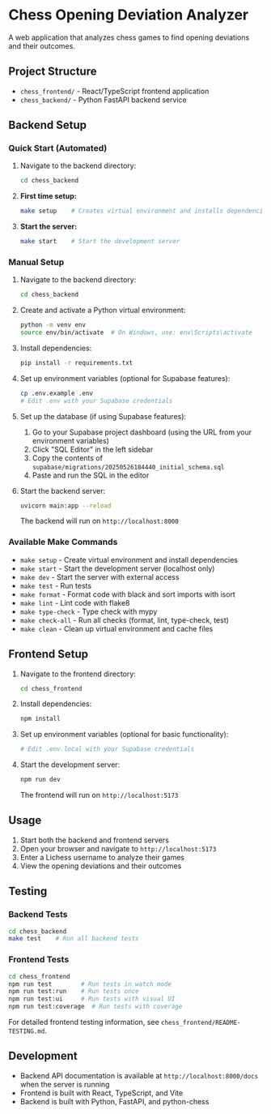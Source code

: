 # Chess Opening Deviation Analyzer

A web application that analyzes chess games to find opening deviations and their outcomes.

## Project Structure

- `chess_frontend/` - React/TypeScript frontend application
- `chess_backend/` - Python FastAPI backend service

## Backend Setup

### Quick Start (Automated)

1. Navigate to the backend directory:
   ```bash
   cd chess_backend
   ```

2. **First time setup:**
   ```bash
   make setup    # Creates virtual environment and installs dependencies
   ```

3. **Start the server:**
   ```bash
   make start    # Start the development server
   ```

### Manual Setup

1. Navigate to the backend directory:
   ```bash
   cd chess_backend
   ```

2. Create and activate a Python virtual environment:
   ```bash
   python -m venv env
   source env/bin/activate  # On Windows, use: env\Scripts\activate
   ```

3. Install dependencies:
   ```bash
   pip install -r requirements.txt
   ```

4. Set up environment variables (optional for Supabase features):
   ```bash
   cp .env.example .env
   # Edit .env with your Supabase credentials
   ```

5. Set up the database (if using Supabase features):
   1. Go to your Supabase project dashboard (using the URL from your environment variables)
   2. Click "SQL Editor" in the left sidebar
   3. Copy the contents of `supabase/migrations/20250526184440_initial_schema.sql`
   4. Paste and run the SQL in the editor

6. Start the backend server:
   ```bash
   uvicorn main:app --reload
   ```
   The backend will run on `http://localhost:8000`

### Available Make Commands

- `make setup` - Create virtual environment and install dependencies
- `make start` - Start the development server (localhost only)
- `make dev` - Start the server with external access
- `make test` - Run tests
- `make format` - Format code with black and sort imports with isort
- `make lint` - Lint code with flake8
- `make type-check` - Type check with mypy
- `make check-all` - Run all checks (format, lint, type-check, test)
- `make clean` - Clean up virtual environment and cache files

## Frontend Setup

1. Navigate to the frontend directory:
   ```bash
   cd chess_frontend
   ```

2. Install dependencies:
   ```bash
   npm install
   ```

3. Set up environment variables (optional for basic functionality):
   ```bash
   # Edit .env.local with your Supabase credentials
   ```

4. Start the development server:
   ```bash
   npm run dev
   ```
   The frontend will run on `http://localhost:5173`

## Usage

1. Start both the backend and frontend servers
2. Open your browser and navigate to `http://localhost:5173`
3. Enter a Lichess username to analyze their games
4. View the opening deviations and their outcomes

## Testing

### Backend Tests
```bash
cd chess_backend
make test    # Run all backend tests
```

### Frontend Tests
```bash
cd chess_frontend
npm run test        # Run tests in watch mode
npm run test:run    # Run tests once
npm run test:ui     # Run tests with visual UI
npm run test:coverage  # Run tests with coverage
```

For detailed frontend testing information, see `chess_frontend/README-TESTING.md`.

## Development

- Backend API documentation is available at `http://localhost:8000/docs` when the server is running
- Frontend is built with React, TypeScript, and Vite
- Backend is built with Python, FastAPI, and python-chess 